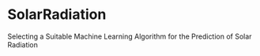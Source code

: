 # SolarRadiation
Selecting a Suitable Machine Learning Algorithm for the Prediction of Solar Radiation
